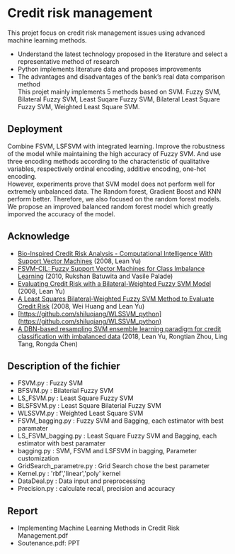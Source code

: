 # Credit risk management

This projet focus on credit risk management issues using advanced machine learning methods.  
* Understand the latest technology proposed in the literature and select a representative method of research  
* Python implements literature data and proposes improvements  
* The advantages and disadvantages of the bank’s real data comparison method  
This projet mainly implements 5 methods based on SVM. Fuzzy SVM, Bilateral Fuzzy SVM, Least Suqare Fuzzy SVM, Bilateral Least Square Fuzzy SVM, Weighted Least Square SVM.  


## Deployment  

Combine FSVM, LSFSVM with integrated learning. Improve the robustness of the model while maintaining the high accuracy of Fuzzy SVM. And use three encoding methods according to the characteristic of qualitative variables, respectively ordinal encoding, additive encoding, one-hot encoding.  
However, experiments prove that SVM model does not perform well for extremely unbalanced data. The Random forest, Gradient Boost and KNN perform better. Therefore, we also focused on the random forest models. We propose an improved balanced random forest model which greatly imporved the accuracy of the model. 

## Acknowledge  

- [Bio-Inspired Credit Risk Analysis - Computational Intelligence With Support Vector Machines](https://www.researchgate.net/publication/287303068_Bio-inspired_credit_risk_analysis_Computational_intelligence_with_support_vector_machines) (2008, Lean Yu)      
- [FSVM-CIL: Fuzzy Support Vector Machines for Class Imbalance Learning](https://ieeexplore.ieee.org/abstract/document/5409611) (2010, Rukshan Batuwita and Vasile Palade)   
- [Evaluating Credit Risk with a Bilateral-Weighted Fuzzy SVM Model](https://www.researchgate.net/publication/314366058_Evaluating_Credit_Risk_with_a_Bilateral-Weighted_Fuzzy_SVM_Model?enrichId=rgreq-b7149e2ce491c19745f752b32d35f1ac-XXX&enrichSource=Y292ZXJQYWdlOzMxNDM2NjA1ODtBUzo0NzA3MDgzMzg4NjAwMzRAMTQ4OTIzNzAyMTMzNw%3D%3D&el=1_x_3&_esc=publicationCoverPdf) (2008, Lean Yu) 
- [A Least Squares Bilateral-Weighted Fuzzy SVM Method to Evaluate Credit Risk](https://www.researchgate.net/publication/224346922_A_Least_Squares_Bilateral-Weighted_Fuzzy_SVM_Method_to_Evaluate_Credit_Risk) (2008, Wei Huang and Lean Yu) 
- [https://github.com/shiluqiang/WLSSVM_python](https://github.com/shiluqiang/WLSSVM_python)  
- [A DBN-based resampling SVM ensemble learning paradigm for credit classification with imbalanced data](https://doi.org/10.1016/j.asoc.2018.04.049) (2018, Lean Yu, Rongtian Zhou, Ling Tang, Rongda Chen)  

## Description of the fichier

* FSVM.py : Fuzzy SVM
* BFSVM.py : Bilaterial Fuzzy SVM
* LS_FSVM.py : Least Square Fuzzy SVM
* BLSFSVM.py : Least Square Bilaterial Fuzzy SVM
* WLSSVM.py : Weighted Least Square SVM
* FSVM_bagging.py : Fuzzy SVM and Bagging, each estimator with best paramater
* LS_FSVM_bagging.py : Least Square Fuzzy SVM and Bagging, each estimator with best paramater
* bagging.py : SVM, FSVM and LSFSVM in bagging, Parameter customization
* GridSearch_parametre.py : Grid Search chose the best parameter
* Kernel.py : 'rbf','linear','poly' kernel
* DataDeal.py : Data input and preprocessing
* Precision.py : calculate recall, precision and accuracy

## Report
* Implementing Machine Learning Methods in Credit Risk Management.pdf  
* Soutenance.pdf: PPT
